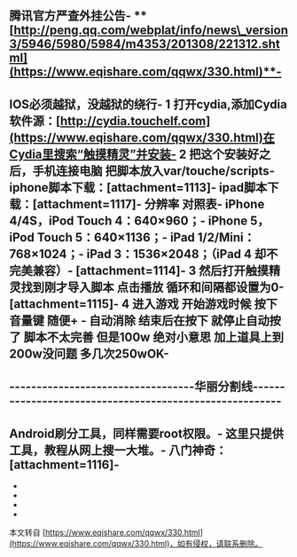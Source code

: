 **腾讯官方严查外挂公告**-
**[http://peng.qq.com/webplat/info/news\_version3/5946/5980/5984/m4353/201308/221312.shtml](https://www.eqishare.com/qqwx/330.html)**-
-
**IOS必须越狱，没越狱的绕行**-
1 打开cydia,添加Cydia软件源：[http://cydia.touchelf.com](https://www.eqishare.com/qqwx/330.html)在Cydia里搜索“触摸精灵”并安装-
2 把这个安装好之后，手机连接电脑 把脚本放入var/touche/scripts-
iphone脚本下载：\[attachment=1113\]-
ipad脚本下载：\[attachment=1117\]-
**分辨率 对照表**-
**iPhone 4/4S，iPod Touch 4：640×960；**-
**iPhone 5，iPod Touch 5：640×1136；**-
**iPad 1/2/Mini：768×1024；**-
**iPad 3：1536×2048；（iPad 4 却不完美兼容）**-
\[attachment=1114\]-
3 然后打开触摸精灵找到刚才导入脚本 点击播放 循环和间隔都设置为0-
\[attachment=1115\]-
4 进入游戏 开始游戏时候 按下音量键 随便+ - 自动消除 结束后在按下 就停止自动按了 脚本不太完善 但是100w 绝对小意思 加上道具上到200w没问题 多几次250wOK-
-
\----------------------------------华丽分割线--------------------------------------------------------
-
**Android刷分工具，同样需要root权限**。-
这里只提供工具，教程从网上搜一大堆。-
八门神奇：\[attachment=1116\]-
-
-
-
-

-

本文转自 [https://www.eqishare.com/qqwx/330.html](https://www.eqishare.com/qqwx/330.html)，如有侵权，请联系删除。